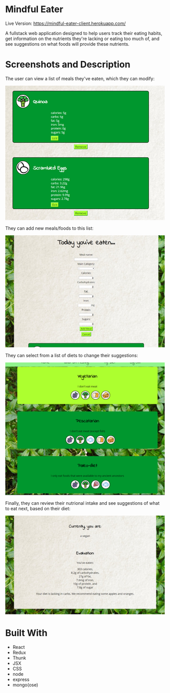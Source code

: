 # Mindful Eater
Live Version:
https://mindful-eater-client.herokuapp.com/

A fullstack web application designed to help users track their eating habits, get information on the nutrients they're lacking or eating too much of, and see suggestions on what foods will provide these nutrients.

# Screenshots and Description

The user can view a list of meals they've eaten, which they can modify:

![Screenshot of main UI](https://github.com/vmsimone/mindful-eater-client/blob/master/screenshots/meals.PNG "User Meal List")

They can add new meals/foods to this list:

![Screenshot of add form](https://github.com/vmsimone/mindful-eater-client/blob/master/screenshots/addmeal.PNG "Add new meal form")

They can select from a list of diets to change their suggestions:

![Screenshot of diet list](https://github.com/vmsimone/mindful-eater-client/blob/master/screenshots/diets.PNG "Diet list")

Finally, they can review their nutrional intake and see suggestions of what to eat next, based on their diet:

![Screenshot of sample evaluation](https://github.com/vmsimone/mindful-eater-client/blob/master/screenshots/evaluation.PNG "Evaluation page")

# Built With
* React
* Redux
* Thunk
* JSX
* CSS
* node
* express
* mongo(ose)
